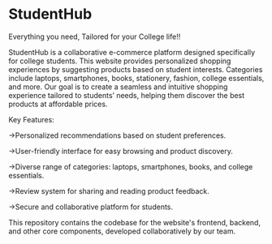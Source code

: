 # StudentHub
Everything you need, Tailored for your College life!!

StudentHub is a collaborative e-commerce platform designed specifically for college students. This website provides personalized shopping experiences by suggesting products based on student interests. Categories include laptops, smartphones, books, stationery, fashion, college essentials, and more. Our goal is to create a seamless and intuitive shopping experience tailored to students’ needs, helping them discover the best products at affordable prices.

Key Features:

->Personalized recommendations based on student preferences.

->User-friendly interface for easy browsing and product discovery.

->Diverse range of categories: laptops, smartphones, books, and college essentials.

->Review system for sharing and reading product feedback.

->Secure and collaborative platform for students.

This repository contains the codebase for the website's frontend, backend, and other core components, developed collaboratively by our team.
